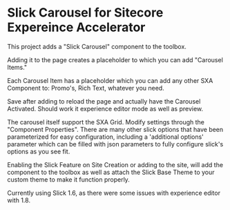 # Slick Carousel for Sitecore Expereince Accelerator

This project adds a "Slick Carousel" component to the toolbox. 

Adding it to the page creates a placeholder to which you can add "Carousel Items." 

Each Carousel Item has a placeholder which you can add any other SXA Component to: Promo's, Rich Text, whatever you need.

Save after adding to reload the page and actually have the Carousel Activated. Should work it experience editor mode as well as preview.

The carousel itself support the SXA Grid. Modify settings through the "Component Properties". There are many other slick options that have been parameterized for easy configuration, including a 'additional options' parameter which can be filled with json parameters to fully configure slick's options as you see fit.

Enabling the Slick Feature on Site Creation or adding to the site, will add the component to the toolbox as well as attach the Slick Base Theme to your custom theme to make it function properly.

Currently using Slick 1.6, as there were some issues with experience editor with 1.8.
